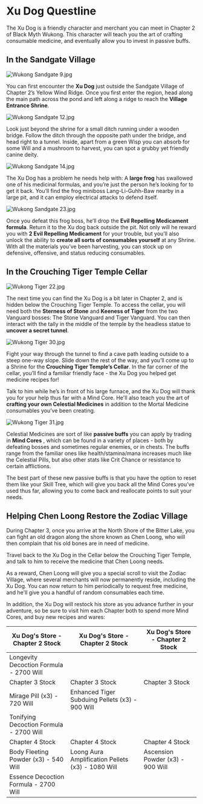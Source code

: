 # Xu Dog Questline

The Xu Dog is a friendly character and merchant you can meet in Chapter 2 of Black Myth Wukong. This character will teach you the art of crafting consumable medicine, and eventually allow you to invest in passive buffs. 

## In the Sandgate Village

![Wukong Sandgate 9.jpg](https://oyster.ignimgs.com/mediawiki/apis.ign.com/black-myth-wukong/6/63/Wukong_Sandgate_9.jpg)

You can first encounter the **Xu Dog** just outside the Sandgate Village of Chapter 2’s Yellow Wind Ridge. Once you first enter the region, head along the main path across the pond and left along a ridge to reach the **Village Entrance Shrine**. 

![Wukong Sandgate 12.jpg](https://oyster.ignimgs.com/mediawiki/apis.ign.com/black-myth-wukong/2/2a/Wukong_Sandgate_12.jpg)

Look just beyond the shrine for a small ditch running under a wooden bridge. Follow the ditch through the opposite path under the bridge, and head right to a tunnel. Inside, apart from a green Wisp you can absorb for some Will and a mushroom to harvest, you can spot a grubby yet friendly canine deity. 

![Wukong Sandgate 14.jpg](https://oyster.ignimgs.com/mediawiki/apis.ign.com/black-myth-wukong/f/fe/Wukong_Sandgate_14.jpg)

The Xu Dog has a problem he needs help with: A **large frog** has swallowed one of his medicinal formulas, and you’re just the person he’s looking for to get it back. You’ll find the frog miniboss Lang-Li-Guhh-Baw nearby in a large pit, and it can employ electrical attacks to defend itself. 

![Wukong Sandgate 23.jpg](https://oyster.ignimgs.com/mediawiki/apis.ign.com/black-myth-wukong/2/27/Wukong_Sandgate_23.jpg)

Once you defeat this frog boss, he’ll drop the **Evil Repelling Medicament formula**. Return it to the Xu dog back outside the pit. Not only will he reward you with **2 Evil Repelling Medicament** for your trouble, but you’ll also unlock the ability to **create all sorts of consumables yourself** at any Shrine. With all the materials you’ve been harvesting, you can stock up on defensive, offensive, and status reducing consumables. 

## In the Crouching Tiger Temple Cellar

![Wukong Tiger 22.jpg](https://oyster.ignimgs.com/mediawiki/apis.ign.com/black-myth-wukong/6/6b/Wukong_Tiger_22.jpg)

The next time you can find the Xu Dog is a bit later in Chapter 2, and is hidden below the Crouching Tiger Temple. To access the cellar, you will need both the **Sterness of Stone** and **Keeness of Tiger** from the two Vanguard bosses: The Stone Vanguard and Tiger Vanguard. You can then interact with the tally in the middle of the temple by the headless statue to **uncover a secret tunnel**. 

![Wukong Tiger 30.jpg](https://oyster.ignimgs.com/mediawiki/apis.ign.com/black-myth-wukong/2/2e/Wukong_Tiger_30.jpg)

Fight your way through the tunnel to find a cave path leading outside to a steep one-way slope. Slide down the rest of the way, and you’ll come up to a Shrine for the **Crouching Tiger Temple’s Cellar**. In the far corner of the cellar, you’ll find a familiar friendly face - the Xu Dog you helped get medicine recipes for! 

Talk to him while he’s in front of his large furnace, and the Xu Dog will thank you for your help thus far with a Mind Core. He'll also teach you the art of **crafting your own Celestial Medicines** in addition to the Mortal Medicine consumables you’ve been creating. 

![Wukong Tiger 31.jpg](https://oyster.ignimgs.com/mediawiki/apis.ign.com/black-myth-wukong/e/ec/Wukong_Tiger_31.jpg)

Celestial Medicines are sort of like **passive buffs** you can apply by trading in **Mind Cores** , which can be found in a variety of places - both by defeating bosses and sometimes regular enemies, or in chests. The buffs range from the familiar ones like health/stamina/mana increases much like the Celestial Pills, but also other stats like Crit Chance or resistance to certain afflictions. 

The best part of these new passive buffs is that you have the option to reset them like your Skill Tree, which will give you back all the Mind Cores you’ve used thus far, allowing you to come back and reallocate points to suit your needs. 

## Helping Chen Loong Restore the Zodiac Village

During Chapter 3, once you arrive at the North Shore of the Bitter Lake, you can fight an old dragon along the shore known as Chen Loong, who will then complain that his old bones are in need of medicine. 

Travel back to the Xu Dog in the Cellar below the Crouching Tiger Temple, and talk to him to receive the medicine that Chen Loong needs. 

As a reward, Chen Loong will give you a special scroll to visit the Zodiac Village, where several merchants will now permanently reside, including the Xu Dog. You can now return to him periodically to request free medicine, and he'll give you a handful of random consumables each time. 

In addition, the Xu Dog will restock his store as you advance further in your adventure, so be sure to visit him each Chapter both to spend more Mind Cores, and buy new recipes and wares: 

| Xu Dog's Store - Chapter 2 Stock        | Xu Dog's Store - Chapter 2 Stock                  | Xu Dog's Store - Chapter 2 Stock |
| --------------------------------------- | ------------------------------------------------- | -------------------------------- |
| Longevity Decoction Formula - 2700 Will |                                                   |                                  |
| Chapter 3 Stock                         | Chapter 3 Stock                                   | Chapter 3 Stock                  |
| Mirage Pill (x3) - 720 Will             | Enhanced Tiger Subduing Pellets (x3) - 900 Will   |                                  |
| Tonifying Decoction Formula - 2700 Will |                                                   |                                  |
| Chapter 4 Stock                         | Chapter 4 Stock                                   | Chapter 4 Stock                  |
| Body Fleeting Powder (x3) - 540 Will    | Loong Aura Amplification Pellets (x3) - 1080 Will | Ascension Powder (x3) - 900 Will |
| Essence Decoction Formula - 2700 Will   |                                                   |                                  |

